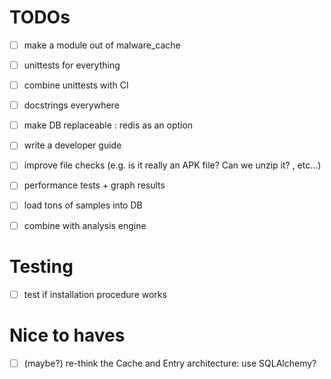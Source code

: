 # TODOs

- [ ] make a module out of malware_cache
- [ ] unittests for everything
- [ ] combine unittests with CI
- [ ] docstrings everywhere
- [ ] make DB replaceable : redis as an option
- [ ] write a developer guide
- [ ] improve file checks (e.g. is it really an APK file? Can we unzip it? , etc...)

- [ ] performance tests + graph results
- [ ] load tons of samples into DB

- [ ] combine with analysis engine


# Testing

- [ ] test if installation procedure works

# Nice to haves

- [ ] (maybe?) re-think the Cache and Entry architecture: use SQLAlchemy?



